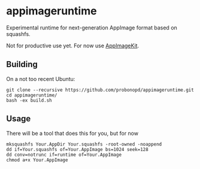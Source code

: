 # appimageruntime

Experimental runtime for next-generation AppImage format based on squashfs.

Not for productive use yet. For now use [AppImageKit](https://github.com/probonopd/AppImageKit).

## Building

On a not too recent Ubuntu:
```
git clone --recursive https://github.com/probonopd/appimageruntime.git
cd appimageruntime/
bash -ex build.sh
```

## Usage

There will be a tool that does this for you, but for now

```
mksquashfs Your.AppDir Your.squashfs -root-owned -noappend
dd if=Your.squashfs of=Your.AppImage bs=1024 seek=128
dd conv=notrunc if=runtime of=Your.AppImage
chmod a+x Your.AppImage
```
